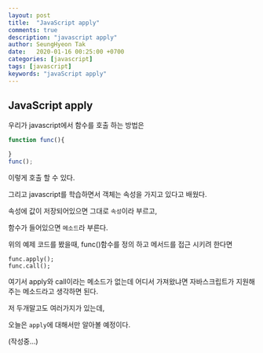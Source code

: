 ```yaml
---
layout: post
title:  "JavaScript apply"
comments: true
description: "javascript apply"
author: SeungHyeon Tak
date:   2020-01-16 00:25:00 +0700
categories: [javascript]
tags: [javascript]
keywords: "javaScript apply"
---
```

## JavaScript apply

우리가 javascript에서 함수를 호출 하는 방법은

```javascript
function func(){

}
func();
```

이렇게 호출 할 수 있다.

그리고 javascript를 학습하면서 객체는 속성을 가지고 있다고 배웠다.

속성에 값이 저장되어있으면 그대로 `속성`이라 부르고,

함수가 들어있으면 `메소드`라 부른다.

위의 예제 코드를 봤을때, func()함수를 정의 하고 메서드를 접근 시키려 한다면

```
func.apply();
func.call();
```

여기서 apply와 call이라는 메소드가 없는데 어디서 가져왔냐면 자바스크립트가 지원해주는 메소드라고 생각하면 된다.

저 두개말고도 여러가지가 있는데,

오늘은 `apply`에 대해서만 알아볼 예정이다.

(작성중...)
